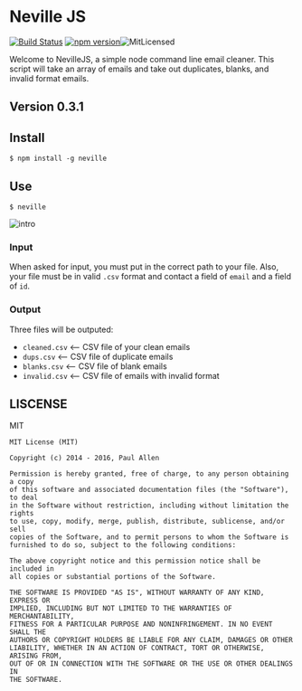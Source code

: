 


[intro]: https://s3-us-west-2.amazonaws.com/nevillejs/Oct-07-2016+10-32-33.gif "Intro Screen"

# Neville JS

[![Build Status](https://travis-ci.org/ptallen63/neville.js.svg?branch=master)](https://travis-ci.org/ptallen63/neville.js) [![npm version](https://badge.fury.io/js/neville.svg)](https://badge.fury.io/js/neville)![MitLicensed](https://img.shields.io/github/license/ptallen63/neville.svg)

Welcome to NevilleJS, a simple node command line email cleaner. This script will take an array of emails and take out duplicates, blanks, and invalid format emails.



## Version 0.3.1



## Install
	$ npm install -g neville

## Use

	$ neville

![intro][intro]


### Input

When asked for input, you must put in the correct path to your file. Also, your file must be in valid `.csv` format and contact a field of `email` and a field of `id`.

### Output

Three files will be outputed:
- `cleaned.csv` <-- CSV file of your clean emails
- `dups.csv` <-- CSV file of duplicate emails
- `blanks.csv` <-- CSV file of blank emails
- `invalid.csv` <-- CSV file of emails with invalid format

## LISCENSE

MIT

	MIT License (MIT)

	Copyright (c) 2014 - 2016, Paul Allen

	Permission is hereby granted, free of charge, to any person obtaining a copy
	of this software and associated documentation files (the "Software"), to deal
	in the Software without restriction, including without limitation the rights
	to use, copy, modify, merge, publish, distribute, sublicense, and/or sell
	copies of the Software, and to permit persons to whom the Software is
	furnished to do so, subject to the following conditions:

	The above copyright notice and this permission notice shall be included in
	all copies or substantial portions of the Software.

	THE SOFTWARE IS PROVIDED "AS IS", WITHOUT WARRANTY OF ANY KIND, EXPRESS OR
	IMPLIED, INCLUDING BUT NOT LIMITED TO THE WARRANTIES OF MERCHANTABILITY,
	FITNESS FOR A PARTICULAR PURPOSE AND NONINFRINGEMENT. IN NO EVENT SHALL THE
	AUTHORS OR COPYRIGHT HOLDERS BE LIABLE FOR ANY CLAIM, DAMAGES OR OTHER
	LIABILITY, WHETHER IN AN ACTION OF CONTRACT, TORT OR OTHERWISE, ARISING FROM,
	OUT OF OR IN CONNECTION WITH THE SOFTWARE OR THE USE OR OTHER DEALINGS IN
	THE SOFTWARE.

 